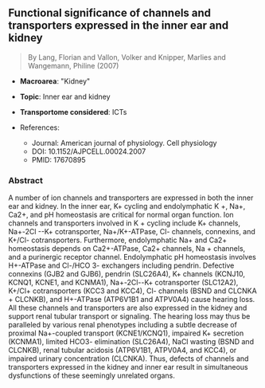 ## Functional significance of channels and transporters expressed in the inner ear and kidney

> By Lang, Florian and Vallon, Volker and Knipper, Marlies and Wangemann, Philine (2007)

- **Macroarea**: "Kidney"
- **Topic**: Inner ear and kidney
- **Transportome considered**: ICTs

- References:
  - Journal: American journal of physiology. Cell physiology
  - DOI: 10.1152/AJPCELL.00024.2007
  - PMID: 17670895

### Abstract

A number of ion channels and transporters are expressed in both the inner ear and kidney. In the inner ear, K+ cycling and endolymphatic K +, Na+, Ca2+, and pH homeostasis are critical for normal organ function. Ion channels and transporters involved in K + cycling include K+ channels, Na+-2Cl --K+ cotransporter, Na+/K+-ATPase, Cl- channels, connexins, and K+/Cl- cotransporters. Furthermore, endolymphatic Na+ and Ca2+ homeostasis depends on Ca2+-ATPase, Ca2+ channels, Na + channels, and a purinergic receptor channel. Endolymphatic pH homeostasis involves H+-ATPase and Cl-/HCO 3- exchangers including pendrin. Defective connexins (GJB2 and GJB6), pendrin (SLC26A4), K+ channels (KCNJ10, KCNQ1, KCNE1, and KCNMA1), Na+-2Cl--K+ cotransporter (SLC12A2), K+/Cl+ cotransporters (KCC3 and KCC4), Cl- channels (BSND and CLCNKA + CLCNKB), and H+-ATPase (ATP6V1B1 and ATPV0A4) cause hearing loss. All these channels and transporters are also expressed in the kidney and support renal tubular transport or signaling. The hearing loss may thus be paralleled by various renal phenotypes including a subtle decrease of proximal Na+-coupled transport (KCNE1/KCNQ1), impaired K+ secretion (KCNMA1), limited HCO3- elimination (SLC26A4), NaCl wasting (BSND and CLCNKB), renal tubular acidosis (ATP6V1B1, ATPV0A4, and KCC4), or impaired urinary concentration (CLCNKA). Thus, defects of channels and transporters expressed in the kidney and inner ear result in simultaneous dysfunctions of these seemingly unrelated organs.
